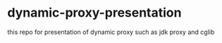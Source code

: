 # dynamic-proxy-presentation
this repo for presentation of dynamic proxy such as jdk proxy and cglib 
